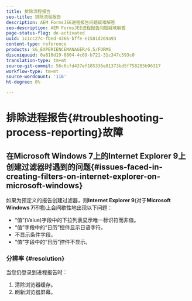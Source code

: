```yaml
---
title: 排除流程报告
seo-title: 排除流程报告
description: AEM FormsJEE进程报告问题疑难解答
seo-description: AEM FormsJEE进程报告问题疑难解答
page-status-flag: de-activated
uuid: 1c1cc27c-fbed-4366-bffe-e1581d269a93
content-type: reference
products: SG_EXPERIENCEMANAGER/6.5/FORMS
discoiquuid: 0a818d19-8804-4c69-b721-31c347c593c0
translation-type: tm+mt
source-git-commit: 56c6cfd437ef185336e81373bd5f758205b96317
workflow-type: tm+mt
source-wordcount: '116'
ht-degree: 0%

---
```



# 排除进程报告{#troubleshooting-process-reporting}故障

## 在Microsoft Windows 7上的Internet Explorer 9上创建过滤器时遇到的问题{#issues-faced-in-creating-filters-on-internet-explorer-on-microsoft-windows}

如果为预定义的报告创建过滤器，则&#x200B;**Internet Explorer 9**(对于&#x200B;**Microsoft Windows 7**&#x200B;环境)上会间歇性地出现以下问题：

* “值”(Value)字段中的下拉列表显示唯一标识符而非值。
* “值”字段中的“日历”控件显示日语字符。
* 不显示条件字段。
* “值”字段中的“日历”控件不显示。

### 分辨率 {#resolution}

当您仍登录到进程报告时：

1. 清除浏览器缓存。
1. 刷新浏览器屏幕。

